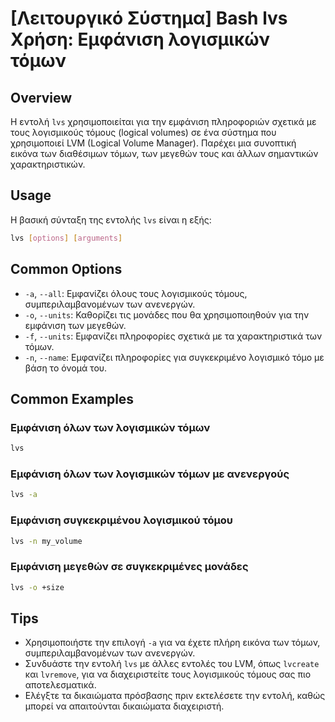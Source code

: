# [Λειτουργικό Σύστημα] Bash lvs Χρήση: Εμφάνιση λογισμικών τόμων

## Overview
Η εντολή `lvs` χρησιμοποιείται για την εμφάνιση πληροφοριών σχετικά με τους λογισμικούς τόμους (logical volumes) σε ένα σύστημα που χρησιμοποιεί LVM (Logical Volume Manager). Παρέχει μια συνοπτική εικόνα των διαθέσιμων τόμων, των μεγεθών τους και άλλων σημαντικών χαρακτηριστικών.

## Usage
Η βασική σύνταξη της εντολής `lvs` είναι η εξής:

```bash
lvs [options] [arguments]
```

## Common Options
- `-a`, `--all`: Εμφανίζει όλους τους λογισμικούς τόμους, συμπεριλαμβανομένων των ανενεργών.
- `-o`, `--units`: Καθορίζει τις μονάδες που θα χρησιμοποιηθούν για την εμφάνιση των μεγεθών.
- `-f`, `--units`: Εμφανίζει πληροφορίες σχετικά με τα χαρακτηριστικά των τόμων.
- `-n`, `--name`: Εμφανίζει πληροφορίες για συγκεκριμένο λογισμικό τόμο με βάση το όνομά του.

## Common Examples

### Εμφάνιση όλων των λογισμικών τόμων
```bash
lvs
```

### Εμφάνιση όλων των λογισμικών τόμων με ανενεργούς
```bash
lvs -a
```

### Εμφάνιση συγκεκριμένου λογισμικού τόμου
```bash
lvs -n my_volume
```

### Εμφάνιση μεγεθών σε συγκεκριμένες μονάδες
```bash
lvs -o +size
```

## Tips
- Χρησιμοποιήστε την επιλογή `-a` για να έχετε πλήρη εικόνα των τόμων, συμπεριλαμβανομένων των ανενεργών.
- Συνδυάστε την εντολή `lvs` με άλλες εντολές του LVM, όπως `lvcreate` και `lvremove`, για να διαχειριστείτε τους λογισμικούς τόμους σας πιο αποτελεσματικά.
- Ελέγξτε τα δικαιώματα πρόσβασης πριν εκτελέσετε την εντολή, καθώς μπορεί να απαιτούνται δικαιώματα διαχειριστή.